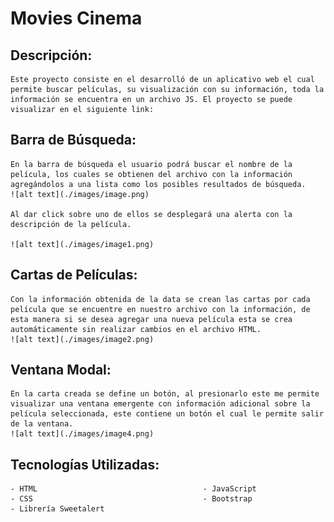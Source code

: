 # Movies Cinema
## Descripción:
    Este proyecto consiste en el desarrolló de un aplicativo web el cual permite buscar películas, su visualización con su información, toda la información se encuentra en un archivo JS. El proyecto se puede visualizar en el siguiente link: 

## Barra de Búsqueda:
    En la barra de búsqueda el usuario podrá buscar el nombre de la película, los cuales se obtienen del archivo con la información agregándolos a una lista como los posibles resultados de búsqueda.
    ![alt text](./images/image.png)

    Al dar click sobre uno de ellos se desplegará una alerta con la descripción de la película.
    
    ![alt text](./images/image1.png)


## Cartas de Películas:
    Con la información obtenida de la data se crean las cartas por cada película que se encuentre en nuestro archivo con la información, de esta manera si se desea agregar una nueva película esta se crea automáticamente sin realizar cambios en el archivo HTML.
    ![alt text](./images/image2.png)

## Ventana Modal:
    En la carta creada se define un botón, al presionarlo este me permite visualizar una ventana emergente con información adicional sobre la película seleccionada, este contiene un botón el cual le permite salir de la ventana.
    ![alt text](./images/image4.png)

## Tecnologías Utilizadas:
    - HTML                                     - JavaScript
    - CSS                                      - Bootstrap                                     
    - Librería Sweetalert
